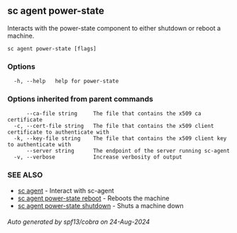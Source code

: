 ## sc agent power-state

Interacts with the power-state component to either shutdown or reboot a machine.

```
sc agent power-state [flags]
```

### Options

```
  -h, --help   help for power-state
```

### Options inherited from parent commands

```
      --ca-file string     The file that contains the x509 ca certificate
  -c, --cert-file string   The file that contains the x509 client certificate to authenticate with
  -k, --key-file string    The file that contains the x509 client key to authenticate with
      --server string      The endpoint of the server running sc-agent
  -v, --verbose            Increase verbosity of output
```

### SEE ALSO

* [sc agent](sc_agent.md)	 - Interact with sc-agent
* [sc agent power-state reboot](sc_agent_power-state_reboot.md)	 - Reboots the machine
* [sc agent power-state shutdown](sc_agent_power-state_shutdown.md)	 - Shuts a machine down

###### Auto generated by spf13/cobra on 24-Aug-2024

